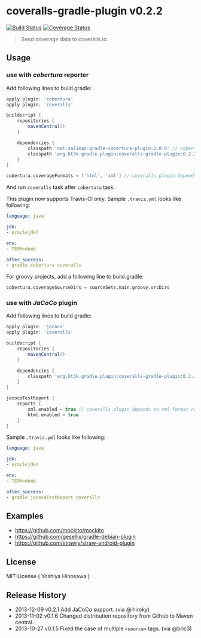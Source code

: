 # coveralls-gradle-plugin v0.2.2

[![Build Status](https://travis-ci.org/kt3k/coveralls-gradle-plugin.png?branch=master)](https://travis-ci.org/kt3k/coveralls-gradle-plugin) [![Coverage Status](https://coveralls.io/repos/kt3k/coveralls-gradle-plugin/badge.png)](https://coveralls.io/r/kt3k/coveralls-gradle-plugin)

> Send coverage data to coveralls.io.

## Usage

### use with *cobertura* reporter

Add following lines to build.gradle:

```groovy
apply plugin: 'cobertura'
apply plugin: 'coveralls'

buildscript {
    repositories {
        mavenCentral()
    }

    dependencies {
        classpath 'net.saliman:gradle-cobertura-plugin:2.0.0' // cobertura plugin
        classpath 'org.kt3k.gradle.plugin:coveralls-gradle-plugin:0.2.2'
    }
}

cobertura.coverageFormats = ['html', 'xml'] // coveralls plugin depends on xml format report
```

And run `coveralls` task after `cobertura` task.

This plugin now supports Travis-CI only. Sample `.travis.yml` looks like following:

```yaml
language: java

jdk:
- oraclejdk7

env:
- TERM=dumb

after_success:
- gradle cobertura coveralls
```

For groovy projects, add a following line to build.gradle:

```groovy
cobertura.coverageSourceDirs = sourceSets.main.groovy.srcDirs
```

### use with *JaCoCo* plugin

Add following lines to build.gradle:

```groovy
apply plugin: 'jacoco'
apply plugin: 'coveralls'

buildscript {
    repositories {
        mavenCentral()
    }

    dependencies {
        classpath 'org.kt3k.gradle.plugin:coveralls-gradle-plugin:0.2.1'
    }
}

jacocoTestReport {
    reports {
        xml.enabled = true // coveralls plugin depends on xml format report
        html.enabled = true
    }
}

```

Sample `.travis.yml` looks like following:

```yaml
language: java

jdk:
- oraclejdk7

env:
- TERM=dumb

after_success:
- gradle jacocoTestReport coveralls
```

## Examples

- https://github.com/mockito/mockito
- https://github.com/gesellix/gradle-debian-plugin
- https://github.com/strawjs/straw-android-plugin


## License

MIT License ( Yoshiya Hinosawa )


## Release History

 * 2013-12-09   v0.2.1   Add JaCoCo support. (via @ihiroky)
 * 2013-11-02   v0.1.6   Changed distribution repository from Github to Maven central.
 * 2013-10-27   v0.1.5   Fixed the case of multiple `<source>` tags. (via @bric3)
